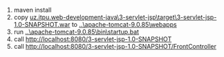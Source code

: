 1. maven install
2. copy [uz.itpu.web-development-java\3-servlet-jsp\target\3-servlet-jsp-1.0-SNAPSHOT.war]() to [..\apache-tomcat-9.0.85\webapps]()
3. run [..\apache-tomcat-9.0.85\bin\startup.bat]()
4. call [http://localhost:8080/3-servlet-jsp-1.0-SNAPSHOT](http://localhost:8080/3-servlet-jsp-1.0-SNAPSHOT)
5. call [http://localhost:8080/3-servlet-jsp-1.0-SNAPSHOT/FrontController](http://localhost:8080/3-servlet-jsp-1.0-SNAPSHOT/FrontController)